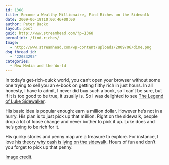 ```yaml
---
id: 1368
title: Become a Wealthy Millionaire, Find Riches on the Sidewalk
date: 2009-06-19T10:00:46+00:00
author: Peter Backx
layout: post
guid: http://www.streamhead.com/?p=1368
permalink: /find-riches/
Image:
  - http://www.streamhead.com/wp-content/uploads/2009/06/dime.png
dsq_thread_id:
  - "22033295"
categories:
  - New Media and the World
---
```

In today&#8217;s get-rich-quick world, you can&#8217;t open your browser without some one trying to sell you an e-book on getting filthy rich in just hours. In all honesty, I have to admit, I never did buy such a book, so I can&#8217;t be sure, but if it is too good to be true, it usually is. So I was delighted to see <a title="The Legend of Luke Sidewalker" href="http://lukesidewalker.blogspot.com/" target="_blank">The Legend of Luke Sidewalker</a>.

His basic idea is popular enough: earn a million dollar. However he&#8217;s not in a hurry. His plan is to just pick up that million. Right on the sidewalk, people drop a lot of loose change and never bother to pick it up. Luke does and he&#8217;s going to be rich for it.

His quirky stories and penny map are a treasure to explore. For instance, I love <a title="Opposable opinions on generations" href="http://lukesidewalker.blogspot.com/2009/06/opposable-opinions-on-generations.html" target="_blank">his theory why cash is lying on the sidewalk</a>. Hours of fun and don&#8217;t you forget to pick up that penny.

<a title="Neglected Dime on Flickr" href="http://www.flickr.com/photos/fornal/396989456/" target="_blank">Image credit</a>.

<!-- AddThis Advanced Settings generic via filter on the_content -->

<!-- AddThis Share Buttons generic via filter on the_content -->